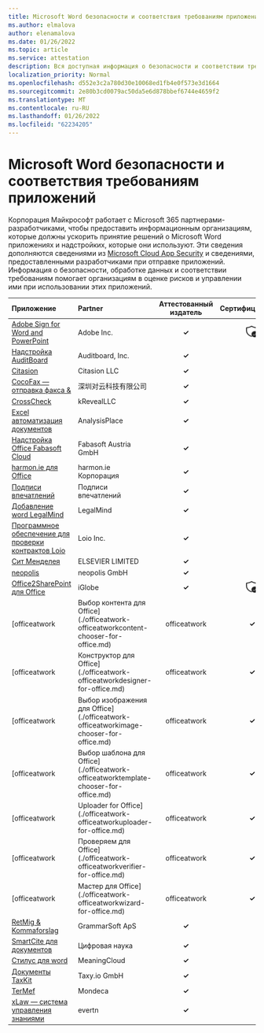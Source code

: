 ```yaml
---
title: Microsoft Word безопасности и соответствия требованиям приложений — все приложения
ms.author: elmalova
author: elenamalova
ms.date: 01/26/2022
ms.topic: article
ms.service: attestation
description: Вся доступная информация о безопасности и соответствии требованиям для всех Microsoft Word Apps.
localization_priority: Normal
ms.openlocfilehash: d552e3c2a780d30e10068ed1fb4e0f573e3d1664
ms.sourcegitcommit: 2e80b3cd0079ac50da5e6d878bbef6744e4659f2
ms.translationtype: MT
ms.contentlocale: ru-RU
ms.lasthandoff: 01/26/2022
ms.locfileid: "62234205"
---
```

# <a name="microsoft-word-apps-security-and-compliance"></a>Microsoft Word безопасности и соответствия требованиям приложений

Корпорация Майкрософт работает с Microsoft 365 партнерами-разработчиками, чтобы предоставить информационным организациям, которые должны ускорить принятие решений о Microsoft Word приложениях и надстройких, которые они используют. Эти сведения дополняются сведениями из [Microsoft Cloud App Security](https://www.microsoft.com/en-us/enterprise-mobility-security/cloud-app-security) и сведениями, предоставленными разработчиками при отправке приложений. Информация о безопасности, обработке данных и соответствии требованиям помогает организациям в оценке рисков и управлении ими при использовании этих приложений.

| **Приложение** | **Partner** | **Аттестованный издатель** | **Сертифицировано** |
|:--------|:------------|:----------------------:|:-------------:|
| [Adobe Sign for Word and PowerPoint](./adobe-inc-sign-for-word-and-powerpoint.md) | Adobe Inc. | **✓** | <img alt="Certified application badge" src="../media/certified-badge.png" height="25" width="25" /> |
| [Надстройка AuditBoard](./auditboard-inc-add-in.md) | Auditboard, Inc. | **✓** |  |
| [Citasion](./citasion-llc.md) | Citasion LLC | **✓** |  |
| [CocoFax — отправка факса &amp;](./cocofax-sending-fax-made-easy-and-secure.md) | &#28145;&#22323;&#23545;&#20113;&#31185;&#25216;&#26377;&#38480;&#20844;&#21496; | **✓** |  |
| [CrossCheck](./krevealllc-crosscheck.md) | kRevealLLC | **✓** |  |
| [Excel автоматизация документов](./analysisplace-excel-to-word-document-automation.md) | AnalysisPlace | **✓** |  |
| [Надстройка Office Fabasoft Cloud](./fabasoft-austria-gmbh-cloud-office-add-in.md) | Fabasoft Austria GmbH | **✓** |  |
| [harmon.ie для Office](./harmonie-corporation-for-office.md) | harmon.ie Корпорация | **✓** |  |
| [Подписи впечатлений](./impression-signatures.md) | Подписи впечатлений | **✓** |  |
| [Добавление word LegalMind](./legalmind-word-addin.md) | LegalMind | **✓** |  |
| [Программное обеспечение для проверки контрактов Loio](./loio-inc-contract-review-software.md) | Loio Inc. | **✓** |  |
| [Сит Менделея](./elsevier-limited-mendeley-cite.md) | ELSEVIER LIMITED | **✓** |  |
| [neopolis](./neopolis-gmbh.md) | neopolis GmbH | **✓** |  |
| [Office2SharePoint для Office](./iglobe-office2sharepoint-for-office.md) | iGlobe | **✓** | <img alt="Certified application badge" src="../media/certified-badge.png" height="25" width="25" /> |
| [officeatwork | Выбор контента для Office](./officeatwork-officeatworkcontent-chooser-for-office.md) | officeatwork | **✓** | <img alt="Certified application badge" src="../media/certified-badge.png" height="25" width="25" /> |
| [officeatwork | Конструктор для Office](./officeatwork-officeatworkdesigner-for-office.md) | officeatwork | **✓** | <img alt="Certified application badge" src="../media/certified-badge.png" height="25" width="25" /> |
| [officeatwork | Выбор изображения для Office](./officeatwork-officeatworkimage-chooser-for-office.md) | officeatwork | **✓** | <img alt="Certified application badge" src="../media/certified-badge.png" height="25" width="25" /> |
| [officeatwork | Выбор шаблона для Office](./officeatwork-officeatworktemplate-chooser-for-office.md) | officeatwork | **✓** | <img alt="Certified application badge" src="../media/certified-badge.png" height="25" width="25" /> |
| [officeatwork | Uploader for Office](./officeatwork-officeatworkuploader-for-office.md) | officeatwork | **✓** | <img alt="Certified application badge" src="../media/certified-badge.png" height="25" width="25" /> |
| [officeatwork | Проверяем для Office](./officeatwork-officeatworkverifier-for-office.md) | officeatwork | **✓** |  |
| [officeatwork | Мастер для Office](./officeatwork-officeatworkwizard-for-office.md) | officeatwork | **✓** | <img alt="Certified application badge" src="../media/certified-badge.png" height="25" width="25" /> |
| [RetMig &amp; Kommaforslag](./grammarsoft-aps-retmig-and-kommaforslag.md) | GrammarSoft ApS | **✓** |  |
| [SmartCite для документов](./digital-science-smartcite-for-papers.md) | Цифровая наука | **✓** |  |
| [Стилус для word](./meaningcloud-stilus-for-word.md) | MeaningCloud | **✓** |  |
| [Документы TaxKit](./taxyio-gmbh-taxkit-docs.md) | Taxy.io GmbH | **✓** |  |
| [TerMef](./mondeca-termef.md) | Mondeca | **✓** |  |
| [xLaw — система управления знаниями](./evertn-xlaw-knowledge-management-system.md) | evertn | **✓** |  |

